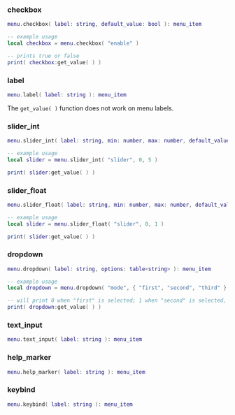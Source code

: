 ### checkbox

```lua
menu.checkbox( label: string, default_value: bool ): menu_item
```

```lua
-- example usage
local checkbox = menu.checkbox( "enable" )

-- prints true or false
print( checkbox:get_value( ) )
```

### label

```lua
menu.label( label: string ): menu_item
```

The `get_value( )` function does not work on menu labels.

### slider_int

```lua
menu.slider_int( label: string, min: number, max: number, default_value: number ): menu_item
```

```lua
-- example usage
local slider = menu.slider_int( "slider", 0, 5 )

print( slider:get_value( ) )
```

### slider_float

```lua
menu.slider_float( label: string, min: number, max: number, default_value: number ): menu_item
```

```lua
-- example usage
local slider = menu.slider_float( "slider", 0, 1 )

print( slider:get_value( ) )
```

### dropdown

```lua
menu.dropdown( label: string, options: table<string> ): menu_item
```

```lua
-- example usage
local dropdown = menu.dropdown( "mode", { "first", "second", "third" } )

-- will print 0 when "first" is selected; 1 when "second" is selected, ...
print( dropdown:get_value( ) )
```

### text_input
```lua
menu.text_input( label: string ): menu_item
```

### help_marker
```lua
menu.help_marker( label: string ): menu_item
```

### keybind
```lua
menu.keybind( label: string ): menu_item
```